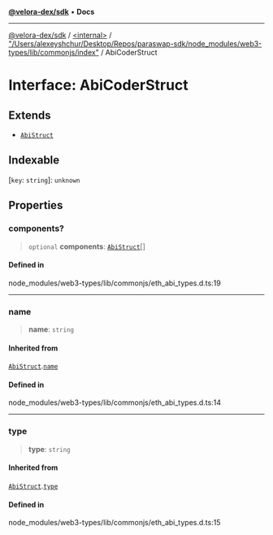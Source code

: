 [**@velora-dex/sdk**](../../../../README.md) • **Docs**

***

[@velora-dex/sdk](../../../../globals.md) / [\<internal\>](../../../README.md) / ["/Users/alexeyshchur/Desktop/Repos/paraswap-sdk/node\_modules/web3-types/lib/commonjs/index"](../README.md) / AbiCoderStruct

# Interface: AbiCoderStruct

## Extends

- [`AbiStruct`](AbiStruct.md)

## Indexable

 \[`key`: `string`\]: `unknown`

## Properties

### components?

> `optional` **components**: [`AbiStruct`](AbiStruct.md)[]

#### Defined in

node\_modules/web3-types/lib/commonjs/eth\_abi\_types.d.ts:19

***

### name

> **name**: `string`

#### Inherited from

[`AbiStruct`](AbiStruct.md).[`name`](AbiStruct.md#name)

#### Defined in

node\_modules/web3-types/lib/commonjs/eth\_abi\_types.d.ts:14

***

### type

> **type**: `string`

#### Inherited from

[`AbiStruct`](AbiStruct.md).[`type`](AbiStruct.md#type)

#### Defined in

node\_modules/web3-types/lib/commonjs/eth\_abi\_types.d.ts:15
